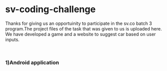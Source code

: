 # sv-coding-challenge

Thanks for giving us an opportuinity to participate in the sv.co batch 3 program.The project files of the task that was given to us is uploaded here. We have developed a game and a website to suggest car based on user inputs.

<br><h3>1)Android application</h3>
